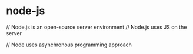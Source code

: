 # node-js
// Node.js is an open-source server environment
// Node.js uses JS on the server

// Node uses asynchronous programming approach

